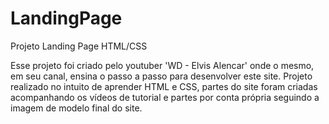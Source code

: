# LandingPage
Projeto Landing Page HTML/CSS

Esse projeto foi criado pelo youtuber 'WD - Elvis Alencar' onde o mesmo, em seu canal, ensina o passo a passo para desenvolver este site.
Projeto realizado no intuito de aprender HTML e CSS, partes do site foram criadas acompanhando os vídeos de tutorial e partes por conta própria seguindo a imagem de modelo final do site.

